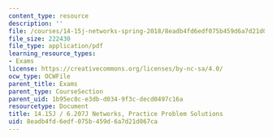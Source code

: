 ```yaml
---
content_type: resource
description: ''
file: /courses/14-15j-networks-spring-2018/8eadb4fd6edf075b459d6a7d21d067ca_MIT14_15JS18_practicesol.pdf
file_size: 222430
file_type: application/pdf
learning_resource_types:
- Exams
license: https://creativecommons.org/licenses/by-nc-sa/4.0/
ocw_type: OCWFile
parent_title: Exams
parent_type: CourseSection
parent_uid: 1b95ec8c-e3db-d034-9f3c-decd0497c16a
resourcetype: Document
title: 14.15J / 6.207J Networks, Practice Problem Solutions
uid: 8eadb4fd-6edf-075b-459d-6a7d21d067ca
---
```

